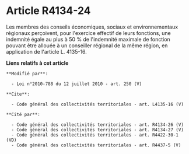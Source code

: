 # Article R4134-24

Les membres des conseils économiques, sociaux et environnementaux régionaux perçoivent, pour l'exercice effectif de leurs
fonctions, une indemnité égale au plus à 50 % de l'indemnité maximale de fonction pouvant être allouée à un conseiller
régional de la même région, en application de l'article L. 4135-16.

**Liens relatifs à cet article**

	**Modifié par**:

	  - Loi n°2010-788 du 12 juillet 2010 - art. 250 (V)

	**Cite**:

	  - Code général des collectivités territoriales - art. L4135-16 (V)

	**Cité par**:

	  - Code général des collectivités territoriales - art. R4134-26 (V)
	  - Code général des collectivités territoriales - art. R4134-27 (V)
	  - Code général des collectivités territoriales - art. R4422-30-1 (VD)
	  - Code général des collectivités territoriales - art. R4437-5 (V)

